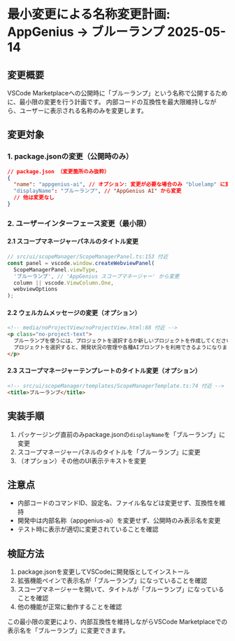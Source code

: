 # 最小変更による名称変更計画: AppGenius → ブルーランプ 2025-05-14

## 変更概要

VSCode Marketplaceへの公開時に「ブルーランプ」という名称で公開するために、最小限の変更を行う計画です。
内部コードの互換性を最大限維持しながら、ユーザーに表示される名称のみを変更します。

## 変更対象

### 1. package.jsonの変更（公開時のみ）

```json
// package.json （変更箇所のみ抜粋）
{
  "name": "appgenius-ai", // オプション: 変更が必要な場合のみ "bluelamp" に変更
  "displayName": "ブルーランプ", // "AppGenius AI" から変更
  // 他は変更なし
}
```

### 2. ユーザーインターフェース変更（最小限）

#### 2.1 スコープマネージャーパネルのタイトル変更

```typescript
// src/ui/scopeManager/ScopeManagerPanel.ts:153 付近
const panel = vscode.window.createWebviewPanel(
  ScopeManagerPanel.viewType,
  'ブルーランプ', // 'AppGenius スコープマネージャー' から変更
  column || vscode.ViewColumn.One,
  webviewOptions
);
```

#### 2.2 ウェルカムメッセージの変更（オプション）

```html
<!-- media/noProjectView/noProjectView.html:88 付近 -->
<p class="no-project-text">
  ブルーランプを使うには、プロジェクトを選択するか新しいプロジェクトを作成してください。
  プロジェクトを選択すると、開発状況の管理や各種AIプロンプトを利用できるようになります。
</p>
```

#### 2.3 スコープマネージャーテンプレートのタイトル変更（オプション）

```html
<!-- src/ui/scopeManager/templates/ScopeManagerTemplate.ts:74 付近 -->
<title>ブルーランプ</title>
```

## 実装手順

1. パッケージング直前のみpackage.jsonの`displayName`を「ブルーランプ」に変更
2. スコープマネージャーパネルのタイトルを「ブルーランプ」に変更
3. （オプション）その他のUI表示テキストを変更

## 注意点

- 内部コードのコマンドID、設定名、ファイル名などは変更せず、互換性を維持
- 開発中は内部名称（appgenius-ai）を変更せず、公開時のみ表示名を変更
- テスト時に表示が適切に変更されていることを確認

## 検証方法

1. package.jsonを変更してVSCodeに開発版としてインストール
2. 拡張機能ペインで表示名が「ブルーランプ」になっていることを確認
3. スコープマネージャーを開いて、タイトルが「ブルーランプ」になっていることを確認
4. 他の機能が正常に動作することを確認

この最小限の変更により、内部互換性を維持しながらVSCode Marketplaceでの表示名を「ブルーランプ」に変更できます。
